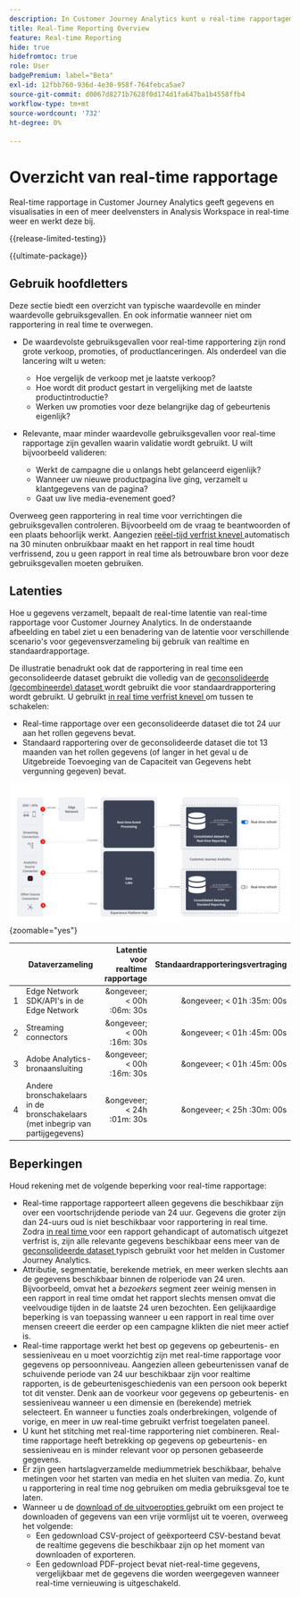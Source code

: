 ```yaml
---
description: In Customer Journey Analytics kunt u real-time rapportagemogelijkheden gebruiken.
title: Real-Time Reporting Overview
feature: Real-time Reporting
hide: true
hidefromtoc: true
role: User
badgePremium: label="Beta"
exl-id: 12fbb760-936d-4e30-958f-764febca5ae7
source-git-commit: d0067d8271b7628f0d174d1fa647ba1b4558ffb4
workflow-type: tm+mt
source-wordcount: '732'
ht-degree: 0%

---
```


# Overzicht van real-time rapportage

Real-time rapportage in Customer Journey Analytics geeft gegevens en visualisaties in een of meer deelvensters in Analysis Workspace in real-time weer en werkt deze bij.

{{release-limited-testing}}

{{ultimate-package}}

## Gebruik hoofdletters

Deze sectie biedt een overzicht van typische waardevolle en minder waardevolle gebruiksgevallen. En ook informatie wanneer niet om rapportering in real time te overwegen.

* De waardevolste gebruiksgevallen voor real-time rapportering zijn rond grote verkoop, promoties, of productlanceringen.
Als onderdeel van die lancering wilt u weten:

   * Hoe vergelijk de verkoop met je laatste verkoop?
   * Hoe wordt dit product gestart in vergelijking met de laatste productintroductie?
   * Werken uw promoties voor deze belangrijke dag of gebeurtenis eigenlijk?

* Relevante, maar minder waardevolle gebruiksgevallen voor real-time rapportage zijn gevallen waarin validatie wordt gebruikt.
U wilt bijvoorbeeld valideren:

   * Werkt de campagne die u onlangs hebt gelanceerd eigenlijk?
   * Wanneer uw nieuwe productpagina live ging, verzamelt u klantgegevens van de pagina?
   * Gaat uw live media-evenement goed?

Overweeg geen rapportering in real time voor verrichtingen die gebruiksgevallen controleren. Bijvoorbeeld om de vraag te beantwoorden of een plaats behoorlijk werkt. Aangezien [ reëel-tijd verfrist knevel ](use-real-time.md) automatisch na 30 minuten onbruikbaar maakt en het rapport in real time houdt verfrissend, zou u geen rapport in real time als betrouwbare bron voor deze gebruiksgevallen moeten gebruiken.


## Latenties

Hoe u gegevens verzamelt, bepaalt de real-time latentie van real-time rapportage voor Customer Journey Analytics. In de onderstaande afbeelding en tabel ziet u een benadering van de latentie voor verschillende scenario&#39;s voor gegevensverzameling bij gebruik van realtime en standaardrapportage.

De illustratie benadrukt ook dat de rapportering in real time een geconsolideerde dataset gebruikt die volledig van de [ geconsolideerde (gecombineerde) dataset ](/help/connections/combined-dataset.md) wordt gebruikt die voor standaardrapportering wordt gebruikt. U gebruikt [ in real time verfrist knevel ](use-real-time.md) om tussen te schakelen:

* Real-time rapportage over een geconsolideerde dataset die tot 24 uur aan het rollen gegevens bevat.
* Standaard rapportering over de geconsolideerde dataset die tot 13 maanden van het rollen gegevens (of langer in het geval u de Uitgebreide Toevoeging van de Capaciteit van Gegevens hebt vergunning gegeven) bevat.

![ Echt - tijd rapporterend ](assets/real-time-reporting-latencies.svg){zoomable="yes"}

| | Dataverzameling | Latentie voor realtime rapportage | Standaardrapporteringsvertraging |
|:---:|---|--:|--:|
| 1 | Edge Network SDK/API&#39;s in de Edge Network | &ongeveer; &lt; 00h :06m: 30s | &ongeveer; &lt; 01h :35m: 00s |
| 2 | Streaming connectors | &ongeveer; &lt; 00h :16m: 30s | &ongeveer; &lt; 01h :45m: 00s |
| 3 | Adobe Analytics-bronaansluiting | &ongeveer; &lt; 00h :16m: 30s | &ongeveer; &lt; 01h :45m: 00s |
| 4 | Andere bronschakelaars in de bronschakelaars (met inbegrip van partijgegevens) | &ongeveer; &lt; 24h :01m: 30s | &ongeveer; &lt; 25h :30m: 00s |

## Beperkingen

Houd rekening met de volgende beperking voor real-time rapportage:

* Real-time rapportage rapporteert alleen gegevens die beschikbaar zijn over een voortschrijdende periode van 24 uur. Gegevens die groter zijn dan   24-uurs oud is niet beschikbaar voor rapportering in real time. Zodra [ in real time ](use-real-time.md) voor een rapport gehandicapt of automatisch uitgezet verfrist is, zijn alle relevante gegevens beschikbaar eens meer van de [ geconsolideerde dataset ](/help/connections/combined-dataset.md) typisch gebruikt voor het melden in Customer Journey Analytics.
* Attributie, segmentatie, berekende metriek, en meer werken slechts aan de gegevens beschikbaar binnen de rolperiode van 24 uren. Bijvoorbeeld, omvat het a *bezoekers* segment zeer weinig mensen in een rapport in real time omdat het rapport slechts mensen omvat die veelvoudige tijden in de laatste 24 uren bezochten. Een gelijkaardige beperking is van toepassing wanneer u een rapport in real time over mensen creeert die eerder op een campagne klikten die niet meer actief is.
* Real-time rapportage werkt het best op gegevens op gebeurtenis- en sessieniveau en u moet voorzichtig zijn met real-time rapportage voor gegevens op persoonniveau. <!--Need to explain this a bit better --> Aangezien alleen gebeurtenissen vanaf de schuivende periode van 24 uur beschikbaar zijn voor realtime rapporten, is de gebeurtenisgeschiedenis van een persoon ook beperkt tot dit venster. Denk aan de voorkeur voor gegevens op gebeurtenis- en sessieniveau wanneer u een dimensie en (berekende) metriek selecteert. En wanneer u functies zoals onderbrekingen, volgende of vorige, en meer in uw real-time gebruikt verfrist toegelaten paneel.
* U kunt het stitching met real-time rapportering niet combineren. <!-- Do we need to explain this in more detail, why? --> Real-time rapportage heeft betrekking op gegevens op gebeurtenis- en sessieniveau en is minder relevant voor op personen gebaseerde gegevens.
* Er zijn geen hartslagverzamelde mediummetriek beschikbaar, behalve metingen voor het starten van media en het sluiten van media. Zo, kunt u rapportering in real time nog gebruiken om media gebruiksgeval toe te laten.
* Wanneer u de [ download of de uitvoeropties ](/help/analysis-workspace/export/download-send.md) gebruikt om een project te downloaden of gegevens van een vrije vormlijst uit te voeren, overweeg het volgende:
   * Een gedownload CSV-project of geëxporteerd CSV-bestand bevat de realtime gegevens die beschikbaar zijn op het moment van downloaden of exporteren.
   * Een gedownload PDF-project bevat niet-real-time gegevens, vergelijkbaar met de gegevens die worden weergegeven wanneer real-time vernieuwing is uitgeschakeld.
